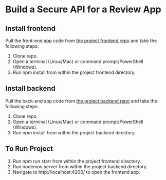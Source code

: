 # Build a Secure API for a Review App

## Install frontend 
Pull the front-end app code from [the project frontend repo](https://github.com/OpenClassrooms-Student-Center/Web-Developer-P6) and take the following steps:
1. Clone repo.
2. Open a terminal (Linux/Mac) or command prompt/PowerShell (Windows).
3. Run npm install from within the project frontend directory.

## Install backend
Pull the back-end app code from [the project backend repo](https://github.com/stevendkl/OP-PROJECT6) and take the following steps:
1. Clone repo.
2. Open a terminal (Linux/Mac) or command prompt/PowerShell (Windows).
3. Run npm install from within the project backend directory.

## To Run Project
1. Run npm run start from within the project frontend directory.
2. Run nodemon server from within the project backend directory.
3. Navigate to http://localhost:4200/ to open the frontend app.

